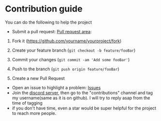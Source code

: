 # Contribution guide

You can do the following to help the project

* Submit a pull request: [Pull request area](https://github.com/absozero/BOSA-bot/pulls):
1. Fork it (<https://github.com/yourname/yourproject/fork>)

2. Create your feature branch (`git checkout -b feature/fooBar`)

3. Commit your changes (`git commit -am 'Add some fooBar'`)

4. Push to the branch (`git push origin feature/fooBar`)

5. Create a new Pull Request
* Open an issue to highlight a problem: [Issues](https://github.com/absozero/BOSA-bot/issues)
* Join the [discord server](https://discord.gg/tmFf5zt827), then go to the "contributions" channel and tag my username(same as it is on github). I will try to reply asap from the time of tagging
* if you don't have time, even a star would be super helpful for the project to reach more people.